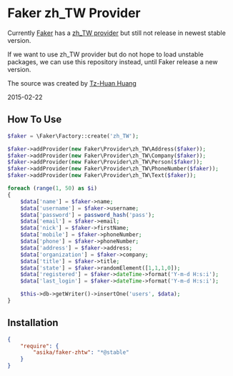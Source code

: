 # Faker zh_TW Provider

Currently [Faker](https://github.com/fzaninotto/Faker) has a [zh_TW provider](https://github.com/fzaninotto/Faker/tree/master/src/Faker/Provider/zh_TW) but still not release in newest stable version.

If we want to use zh_TW provider but do not hope to load unstable packages, we can use this repository instead, until Faker release a new version.

The source was created by [Tz-Huan Huang](https://github.com/tzhuan)

2015-02-22

## How To Use

``` php
$faker = \Faker\Factory::create('zh_TW');

$faker->addProvider(new Faker\Provider\zh_TW\Address($faker));
$faker->addProvider(new Faker\Provider\zh_TW\Company($faker));
$faker->addProvider(new Faker\Provider\zh_TW\Person($faker));
$faker->addProvider(new Faker\Provider\zh_TW\PhoneNumber($faker));
$faker->addProvider(new Faker\Provider\zh_TW\Text($faker));

foreach (range(1, 50) as $i)
{
	$data['name'] = $faker->name;
	$data['username'] = $faker->username;
	$data['password'] = password_hash('pass');
	$data['email'] = $faker->email;
	$data['nick'] = $faker->firstName;
	$data['mobile'] = $faker->phoneNumber;
	$data['phone'] = $faker->phoneNumber;
	$data['address'] = $faker->address;
	$data['organization'] = $faker->company;
	$data['title'] = $faker->title;
	$data['state'] = $faker->randomElement([1,1,1,0]);
	$data['registered'] = $faker->dateTime->format('Y-m-d H:s:i');
	$data['last_login'] = $faker->dateTime->format('Y-m-d H:s:i');

	$this->db->getWriter()->insertOne('users', $data);
}
```

## Installation

``` json
{
	"require": {
		"asika/faker-zhtw": "*@stable"
	}
}
```
